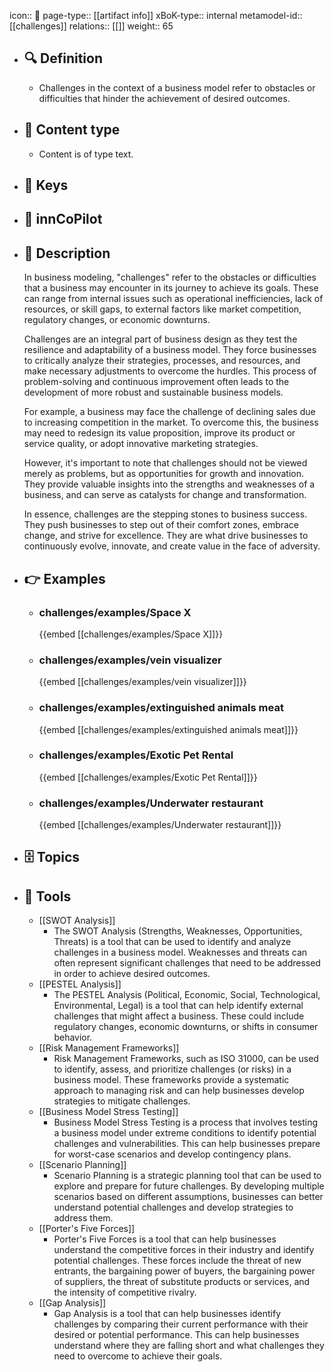 icon:: 🧿
page-type:: [[artifact info]]
xBoK-type:: internal
metamodel-id:: [[challenges]]
relations:: [[]]
weight:: 65

- ## 🔍 Definition
  - Challenges in the context of a business model refer to obstacles or difficulties that hinder the achievement of desired outcomes.
- ## 📰 Content type 
  - Content is of type text.
  
- ## 🔑 Keys
  
- ## 🤖 innCoPilot
  
- ## 📖 Description
  In business modeling, "challenges" refer to the obstacles or difficulties that a business may encounter in its journey to achieve its goals. These can range from internal issues such as operational inefficiencies, lack of resources, or skill gaps, to external factors like market competition, regulatory changes, or economic downturns. 
  
  Challenges are an integral part of business design as they test the resilience and adaptability of a business model. They force businesses to critically analyze their strategies, processes, and resources, and make necessary adjustments to overcome the hurdles. This process of problem-solving and continuous improvement often leads to the development of more robust and sustainable business models.
  
  For example, a business may face the challenge of declining sales due to increasing competition in the market. To overcome this, the business may need to redesign its value proposition, improve its product or service quality, or adopt innovative marketing strategies. 
  
  However, it's important to note that challenges should not be viewed merely as problems, but as opportunities for growth and innovation. They provide valuable insights into the strengths and weaknesses of a business, and can serve as catalysts for change and transformation. 
  
  In essence, challenges are the stepping stones to business success. They push businesses to step out of their comfort zones, embrace change, and strive for excellence. They are what drive businesses to continuously evolve, innovate, and create value in the face of adversity.
- ## 👉 Examples
  - ### challenges/examples/Space X
    {{embed [[challenges/examples/Space X]]}}
  - ### challenges/examples/vein visualizer
    {{embed [[challenges/examples/vein visualizer]]}}
  - ### challenges/examples/extinguished animals meat
    {{embed [[challenges/examples/extinguished animals meat]]}}
  - ### challenges/examples/Exotic Pet Rental
    {{embed [[challenges/examples/Exotic Pet Rental]]}}
  - ### challenges/examples/Underwater restaurant
    {{embed [[challenges/examples/Underwater restaurant]]}}
  
- ## 🗄️ Topics
  
- ## 🧰 Tools
  - [[SWOT Analysis]]
    - The SWOT Analysis (Strengths, Weaknesses, Opportunities, Threats) is a tool that can be used to identify and analyze challenges in a business model. Weaknesses and threats can often represent significant challenges that need to be addressed in order to achieve desired outcomes.
  - [[PESTEL Analysis]]
    - The PESTEL Analysis (Political, Economic, Social, Technological, Environmental, Legal) is a tool that can help identify external challenges that might affect a business. These could include regulatory changes, economic downturns, or shifts in consumer behavior.
  - [[Risk Management Frameworks]]
    - Risk Management Frameworks, such as ISO 31000, can be used to identify, assess, and prioritize challenges (or risks) in a business model. These frameworks provide a systematic approach to managing risk and can help businesses develop strategies to mitigate challenges.
  - [[Business Model Stress Testing]]
    - Business Model Stress Testing is a process that involves testing a business model under extreme conditions to identify potential challenges and vulnerabilities. This can help businesses prepare for worst-case scenarios and develop contingency plans.
  - [[Scenario Planning]]
    - Scenario Planning is a strategic planning tool that can be used to explore and prepare for future challenges. By developing multiple scenarios based on different assumptions, businesses can better understand potential challenges and develop strategies to address them.
  - [[Porter's Five Forces]]
    - Porter's Five Forces is a tool that can help businesses understand the competitive forces in their industry and identify potential challenges. These forces include the threat of new entrants, the bargaining power of buyers, the bargaining power of suppliers, the threat of substitute products or services, and the intensity of competitive rivalry.
  - [[Gap Analysis]]
    - Gap Analysis is a tool that can help businesses identify challenges by comparing their current performance with their desired or potential performance. This can help businesses understand where they are falling short and what challenges they need to overcome to achieve their goals.
